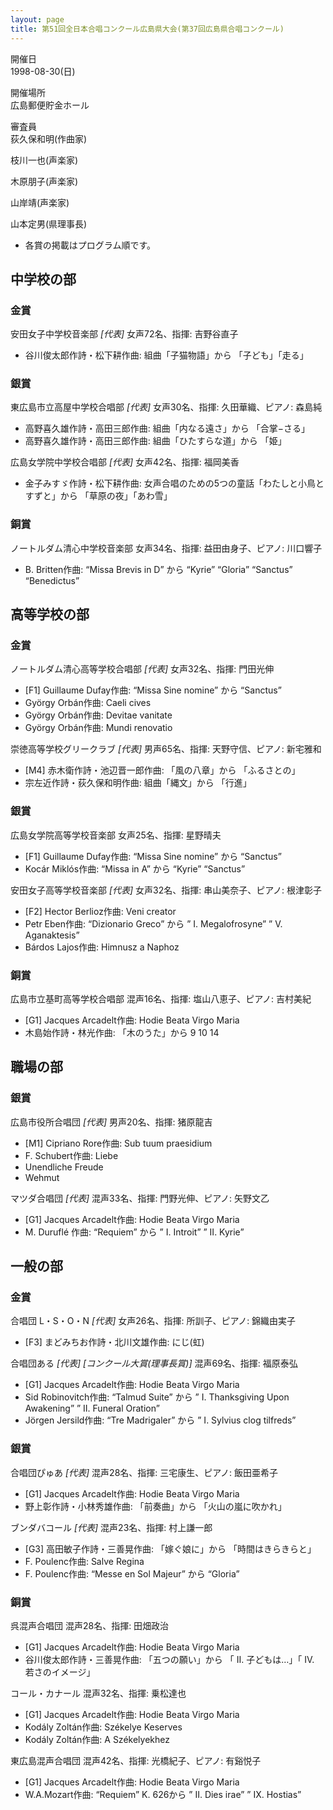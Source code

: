 ```yaml
---
layout: page
title: 第51回全日本合唱コンクール広島県大会(第37回広島県合唱コンクール)
---
```

開催日  
1998-08-30(日)

開催場所  
広島郵便貯金ホール

審査員  
荻久保和明(作曲家)

枝川一也(声楽家)

木原朋子(声楽家)

山岸靖(声楽家)

山本定男(県理事長)

-   各賞の掲載はプログラム順です。

中学校の部
----------

### 金賞

<span class="choir-name">安田女子中学校音楽部</span> *\[代表\]*
女声72名、指揮: 吉野谷直子

-   谷川俊太郎作詩・松下耕作曲: 組曲「子猫物語」から 「子ども」「走る」

### 銀賞

<span class="choir-name">東広島市立高屋中学校合唱部</span> *\[代表\]*
女声30名、指揮: 久田華織、ピアノ: 森島純

-   高野喜久雄作詩・高田三郎作曲: 組曲「内なる遠さ」から 「合掌−さる」
-   高野喜久雄作詩・高田三郎作曲: 組曲「ひたすらな道」から 「姫」

<span class="choir-name">広島女学院中学校合唱部</span> *\[代表\]*
女声42名、指揮: 福岡美香

-   金子みすゞ作詩・松下耕作曲: 女声合唱のための5つの童話「わたしと小鳥とすずと」から 「草原の夜」「あわ雪」

### 銅賞

<span class="choir-name">ノートルダム清心中学校音楽部</span>
女声34名、指揮: 益田由身子、ピアノ: 川口響子

-   B. Britten作曲: “Missa Brevis in D” から “Kyrie” “Gloria” “Sanctus” “Benedictus”

高等学校の部
------------

### 金賞

<span class="choir-name">ノートルダム清心高等学校合唱部</span> *\[代表\]*
女声32名、指揮: 門田光伸

-   \[F1\] Guillaume Dufay作曲: “Missa Sine nomine” から “Sanctus”
-   György Orbán作曲: Caeli cives
-   György Orbán作曲: Devitae vanitate
-   György Orbán作曲: Mundi renovatio

<span class="choir-name">崇徳高等学校グリークラブ</span> *\[代表\]*
男声65名、指揮: 天野守信、ピアノ: 新宅雅和

-   \[M4\] 赤木衛作詩・池辺晋一郎作曲: 「風の八章」から 「ふるさとの」
-   宗左近作詩・荻久保和明作曲: 組曲「縄文」から 「行進」

### 銀賞

<span class="choir-name">広島女学院高等学校音楽部</span>
女声25名、指揮: 星野晴夫

-   \[F1\] Guillaume Dufay作曲: “Missa Sine nomine” から “Sanctus”
-   Kocár Miklós作曲: “Missa in A” から “Kyrie” “Sanctus”

<span class="choir-name">安田女子高等学校音楽部</span> *\[代表\]*
女声32名、指揮: 串山美奈子、ピアノ: 根津彰子

-   \[F2\] Hector Berlioz作曲: Veni creator
-   Petr Eben作曲: “Dizionario Greco” から ” Ⅰ. Megalofrosyne” ” Ⅴ.
    Aganaktesis”
-   Bárdos Lajos作曲: Himnusz a Naphoz

### 銅賞

<span class="choir-name">広島市立基町高等学校合唱部</span>
混声16名、指揮: 塩山八恵子、ピアノ: 吉村美紀

-   \[G1\] Jacques Arcadelt作曲: Hodie Beata Virgo Maria
-   木島始作詩・林光作曲: 「木のうた」から 9 10 14

職場の部
--------

### 銀賞

<span class="choir-name">広島市役所合唱団</span> *\[代表\]*
男声20名、指揮: 猪原龍吉

-   \[M1\] Cipriano Rore作曲: Sub tuum praesidium
-   F. Schubert作曲: Liebe
-   Unendliche Freude
-   Wehmut

<span class="choir-name">マツダ合唱団</span> *\[代表\]*
混声33名、指揮: 門野光伸、ピアノ: 矢野文乙

-   \[G1\] Jacques Arcadelt作曲: Hodie Beata Virgo Maria
-   M. Duruflé 作曲: “Requiem” から ” Ⅰ. Introit” ” Ⅱ.
    Kyrie”

一般の部
--------

### 金賞

<span class="choir-name">合唱団 L・S・O・N</span> *\[代表\]*
女声26名、指揮: 所訓子、ピアノ: 錦織由実子

-   \[F3\] まどみちお作詩・北川文雄作曲: にじ(虹)

<span class="choir-name">合唱団ある</span> *\[代表\]* *\[コンクール大賞(理事長賞)\]*
混声69名、指揮: 福原泰弘

-   \[G1\] Jacques Arcadelt作曲: Hodie Beata Virgo Maria
-   Sid Robinovitch作曲: “Talmud Suite” から ” Ⅰ. Thanksgiving Upon
    Awakening” ” Ⅱ. Funeral Oration”
-   Jörgen Jersild作曲: “Tre Madrigaler” から ” Ⅰ. Sylvius clog
    tilfreds”

### 銀賞

<span class="choir-name">合唱団ぴゅあ</span> *\[代表\]*
混声28名、指揮: 三宅康生、ピアノ: 飯田亜希子

-   \[G1\] Jacques Arcadelt作曲: Hodie Beata Virgo Maria
-   野上彰作詩・小林秀雄作曲: 「前奏曲」から 「火山の嵐に吹かれ」

<span class="choir-name">ブンダバコール</span> *\[代表\]*
混声23名、指揮: 村上謙一郎

-   \[G3\] 高田敏子作詩・三善晃作曲: 「嫁ぐ娘に」から 「時間はきらきらと」
-   F. Poulenc作曲: Salve Regina
-   F. Poulenc作曲: “Messe en Sol Majeur” から “Gloria”

### 銅賞

<span class="choir-name">呉混声合唱団</span>
混声28名、指揮: 田畑政治

-   \[G1\] Jacques Arcadelt作曲: Hodie Beata Virgo Maria
-   谷川俊太郎作詩・三善晃作曲: 「五つの願い」から 「 Ⅱ. 子どもは…」「 Ⅳ. 若さのイメージ」

<span class="choir-name">コール・カナール</span>
混声32名、指揮: 乗松達也

-   \[G1\] Jacques Arcadelt作曲: Hodie Beata Virgo Maria
-   Kodály Zoltán作曲: Székelye Keserves
-   Kodály Zoltán作曲: A Székelyekhez

<span class="choir-name">東広島混声合唱団</span>
混声42名、指揮: 光橋紀子、ピアノ: 有谿悦子

-   \[G1\] Jacques Arcadelt作曲: Hodie Beata Virgo Maria
-   W.A.Mozart作曲: “Requiem” K. 626から ” Ⅱ. Dies irae” ” Ⅸ.
    Hostias”
